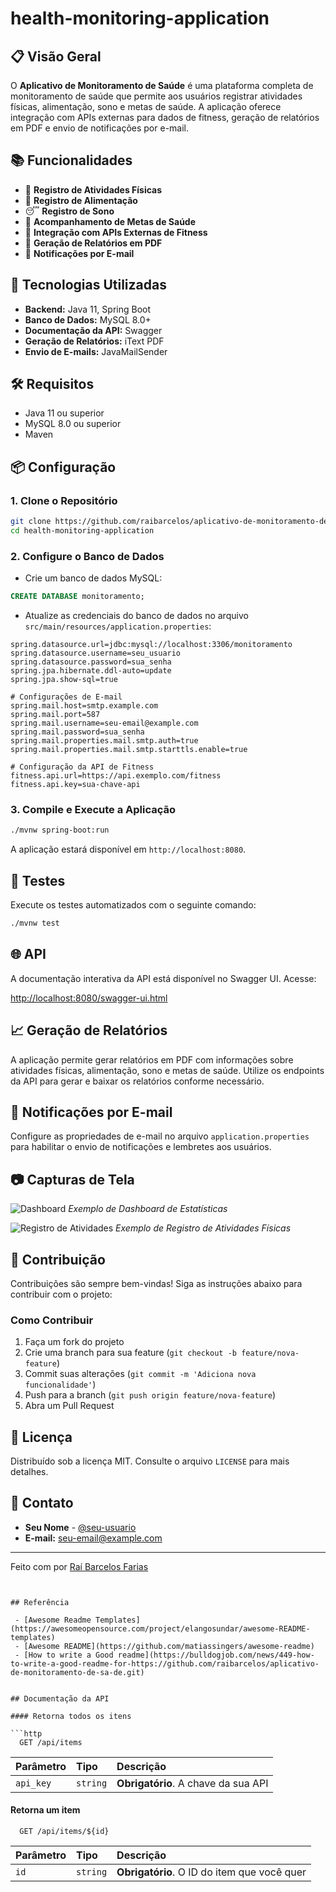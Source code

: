 # health-monitoring-application

## 📋 Visão Geral

O **Aplicativo de Monitoramento de Saúde** é uma plataforma completa de monitoramento de saúde que permite aos usuários registrar atividades físicas, alimentação, sono e metas de saúde. A aplicação oferece integração com APIs externas para dados de fitness, geração de relatórios em PDF e envio de notificações por e-mail.

## 📚 Funcionalidades

- 🏃 **Registro de Atividades Físicas**
- 🍎 **Registro de Alimentação**
- 😴 **Registro de Sono**
- 🎯 **Acompanhamento de Metas de Saúde**
- 🔗 **Integração com APIs Externas de Fitness**
- 📄 **Geração de Relatórios em PDF**
- 📧 **Notificações por E-mail**

## 🚀 Tecnologias Utilizadas

- **Backend:** Java 11, Spring Boot
- **Banco de Dados:** MySQL 8.0+
- **Documentação da API:** Swagger
- **Geração de Relatórios:** iText PDF
- **Envio de E-mails:** JavaMailSender

## 🛠️ Requisitos

- Java 11 ou superior
- MySQL 8.0 ou superior
- Maven

## 📦 Configuração

### 1. Clone o Repositório

```bash
git clone https://github.com/raibarcelos/aplicativo-de-monitoramento-de-sa-de.git
cd health-monitoring-application
```

### 2. Configure o Banco de Dados

- Crie um banco de dados MySQL:

```sql
CREATE DATABASE monitoramento;
```

- Atualize as credenciais do banco de dados no arquivo `src/main/resources/application.properties`:

```properties
spring.datasource.url=jdbc:mysql://localhost:3306/monitoramento
spring.datasource.username=seu_usuario
spring.datasource.password=sua_senha
spring.jpa.hibernate.ddl-auto=update
spring.jpa.show-sql=true

# Configurações de E-mail
spring.mail.host=smtp.example.com
spring.mail.port=587
spring.mail.username=seu-email@example.com
spring.mail.password=sua_senha
spring.mail.properties.mail.smtp.auth=true
spring.mail.properties.mail.smtp.starttls.enable=true

# Configuração da API de Fitness
fitness.api.url=https://api.exemplo.com/fitness
fitness.api.key=sua-chave-api
```

### 3. Compile e Execute a Aplicação

```bash
./mvnw spring-boot:run
```

A aplicação estará disponível em `http://localhost:8080`.

## 🧪 Testes

Execute os testes automatizados com o seguinte comando:

```bash
./mvnw test
```

## 🌐 API

A documentação interativa da API está disponível no Swagger UI. Acesse:

[http://localhost:8080/swagger-ui.html](http://localhost:8080/swagger-ui.html)

## 📈 Geração de Relatórios

A aplicação permite gerar relatórios em PDF com informações sobre atividades físicas, alimentação, sono e metas de saúde. Utilize os endpoints da API para gerar e baixar os relatórios conforme necessário.

## 📧 Notificações por E-mail

Configure as propriedades de e-mail no arquivo `application.properties` para habilitar o envio de notificações e lembretes aos usuários.

## 📷 Capturas de Tela

![Dashboard](src/main/resources/static/images/dashboard.png)
*Exemplo de Dashboard de Estatísticas*

![Registro de Atividades](src/main/resources/static/images/activities.png)
*Exemplo de Registro de Atividades Físicas*

## 🤝 Contribuição

Contribuições são sempre bem-vindas! Siga as instruções abaixo para contribuir com o projeto:

### Como Contribuir

1. Faça um fork do projeto
2. Crie uma branch para sua feature (`git checkout -b feature/nova-feature`)
3. Commit suas alterações (`git commit -m 'Adiciona nova funcionalidade'`)
4. Push para a branch (`git push origin feature/nova-feature`)
5. Abra um Pull Request

## 📄 Licença

Distribuído sob a licença MIT. Consulte o arquivo `LICENSE` para mais detalhes.

## 📝 Contato

- **Seu Nome** - [@seu-usuario](https://github.com/seu-usuario)
- **E-mail:** seu-email@example.com

---

Feito com por [Raí Barcelos Farias](https://github.com/seu-usuario)
```


## Referência

 - [Awesome Readme Templates](https://awesomeopensource.com/project/elangosundar/awesome-README-templates)
 - [Awesome README](https://github.com/matiassingers/awesome-readme)
 - [How to write a Good readme](https://bulldogjob.com/news/449-how-to-write-a-good-readme-for-https://github.com/raibarcelos/aplicativo-de-monitoramento-de-sa-de.git)


## Documentação da API

#### Retorna todos os itens

```http
  GET /api/items
```

| Parâmetro   | Tipo       | Descrição                           |
| :---------- | :--------- | :---------------------------------- |
| `api_key` | `string` | **Obrigatório**. A chave da sua API |

#### Retorna um item

```http
  GET /api/items/${id}
```

| Parâmetro   | Tipo       | Descrição                                   |
| :---------- | :--------- | :------------------------------------------ |
| `id`      | `string` | **Obrigatório**. O ID do item que você quer |


